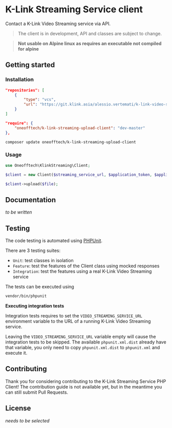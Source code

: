# K-Link Streaming Service client

Contact a K-Link Video Streaming service via API.

> The client is in development, API and classes are subject to change.

> **Not usable on Alpine linux as requires an executable not compiled for alpine**

## Getting started

### Installation

```json
"repositories": [
    {
        "type": "vcs",
        "url": "https://git.klink.asia/alessio.vertemati/k-link-video-streaming-client-php"
    }
]
```

```json
"require": {
    "oneofftech/k-link-streaming-upload-client": "dev-master"
},
```

```
composer update oneofftech/k-link-streaming-upload-client
```

### Usage

```php
use Oneofftech\KlinkStreaming\Client;

$client = new Client($streaming_service_url, $application_token, $application_url);

$client->upload($file);
```


## Documentation

_to be written_


## Testing

The code testing is automated using [PHPUnit](https://phpunit.de/).

There are 3 testing suites:

- `Unit`: test classes in isolation
- `Feature`: test the features of the Client class using mocked responses
- `Integration`: test the features using a real K-Link Video Streaming service

The tests can be executed using

```bash
vendor/bin/phpunit
```

**Executing integration tests**

Integration tests requires to set the `VIDEO_STREAMING_SERVICE_URL` environment variable to the URL of a running K-Link Video Streaming service.

Leaving the `VIDEO_STREAMING_SERVICE_URL` variable empty will cause the integration tests to be skipped. The available `phpunit.xml.dist` already have that variable, you only need to copy `phpunit.xml.dist` to `phpunit.xml` and execute it.


## Contributing

Thank you for considering contributing to the K-Link Streaming Service PHP Client! The contribution guide is not available yet, but in the meantime you can still submit Pull Requests.

## License

_needs to be selected_

